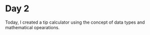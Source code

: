 # Day 2

Today, I created a tip calculator using the concept of data types and mathematical opearations.
